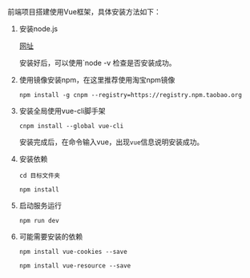 前端项目搭建使用Vue框架，具体安装方法如下：

1. 安装node.js

   [网址](http://nodejs.cn)

   安装好后，可以使用`node -v 检查是否安装成功。

2. 使用镜像安装npm，在这里推荐使用淘宝npm镜像

    `npm install -g cnpm --registry=https://registry.npm.taobao.org`

3. 安装全局使用vue-cli脚手架

   `cnpm install --global vue-cli`

   安装完成后，在命令输入vue，出现`vue`信息说明安装成功。

4. 安装依赖

   `cd 目标文件夹`

   `npm install`

5. 启动服务运行

   `npm run dev`

6. 可能需要安装的依赖

   `npm install vue-cookies --save`

   `npm install vue-resource --save`
